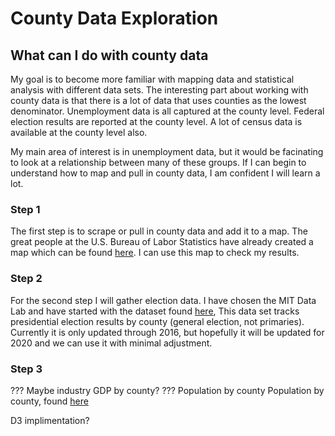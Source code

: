 # County Data Exploration
## What can I do with county data

My goal is to become more familiar with mapping data and statistical analysis with different data sets. The interesting part about working with county data is that there is a lot of data that uses counties as the lowest denominator. Unemployment data is all captured at the county level. Federal election results are reported at the county level. A lot of census data is available at the county level also.

My main area of interest is in unemployment data, but it would be facinating to look at a relationship between many of these groups. If I can begin to understand how to map and pull in county data, I am confident I will learn a lot.

### Step 1
The first step is to scrape or pull in county data and add it to a map. The great people at the U.S. Bureau of Labor Statistics have already created a map which can be found [here](https://data.bls.gov/lausmap/showMap.jsp;jsessionid=130728D21177009D119C2F3F57220E2B._t3_07v). I can use this map to check my results.

### Step 2
For the second step I will gather election data. I have chosen the MIT Data Lab and have started with the dataset found [here](https://dataverse.harvard.edu/dataset.xhtml?persistentId=doi:10.7910/DVN/VOQCHQ),  This data set tracks presidential election results by county (general election, not primaries).  Currently it is only updated through 2016, but hopefully it will be updated for 2020 and we can use it with minimal adjustment.

### Step 3
??? Maybe industry GDP by county?
??? Population by county
Population by county, found [here](https://www2.census.gov/programs-surveys/popest/datasets/2010-2019/counties/totals/)

D3 implimentation?